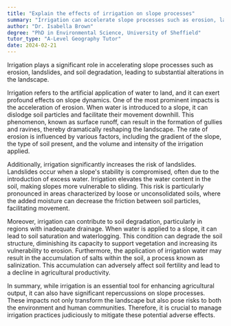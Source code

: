 ```yaml
---
title: "Explain the effects of irrigation on slope processes"
summary: "Irrigation can accelerate slope processes such as erosion, landslides and soil degradation, altering the landscape significantly."
author: "Dr. Isabella Brown"
degree: "PhD in Environmental Science, University of Sheffield"
tutor_type: "A-Level Geography Tutor"
date: 2024-02-21
---
```


Irrigation plays a significant role in accelerating slope processes such as erosion, landslides, and soil degradation, leading to substantial alterations in the landscape.

Irrigation refers to the artificial application of water to land, and it can exert profound effects on slope dynamics. One of the most prominent impacts is the acceleration of erosion. When water is introduced to a slope, it can dislodge soil particles and facilitate their movement downhill. This phenomenon, known as surface runoff, can result in the formation of gullies and ravines, thereby dramatically reshaping the landscape. The rate of erosion is influenced by various factors, including the gradient of the slope, the type of soil present, and the volume and intensity of the irrigation applied.

Additionally, irrigation significantly increases the risk of landslides. Landslides occur when a slope's stability is compromised, often due to the introduction of excess water. Irrigation elevates the water content in the soil, making slopes more vulnerable to sliding. This risk is particularly pronounced in areas characterized by loose or unconsolidated soils, where the added moisture can decrease the friction between soil particles, facilitating movement.

Moreover, irrigation can contribute to soil degradation, particularly in regions with inadequate drainage. When water is applied to a slope, it can lead to soil saturation and waterlogging. This condition can degrade the soil structure, diminishing its capacity to support vegetation and increasing its vulnerability to erosion. Furthermore, the application of irrigation water may result in the accumulation of salts within the soil, a process known as salinization. This accumulation can adversely affect soil fertility and lead to a decline in agricultural productivity.

In summary, while irrigation is an essential tool for enhancing agricultural output, it can also have significant repercussions on slope processes. These impacts not only transform the landscape but also pose risks to both the environment and human communities. Therefore, it is crucial to manage irrigation practices judiciously to mitigate these potential adverse effects.
    